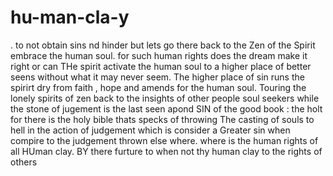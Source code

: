# hu-man-cla-y
 . to not obtain sins nd hinder but lets go there back to the  Zen of  the Spirit embrace the human soul. for such human rights does the dream make it right or can THe spirit activate the human soul to a higher place of better seens without what it may never seem. The higher place of sin runs the spirirt dry from faith , hope and amends for the human soul.   Touring the lonely spirits of zen back to the insights of other people soul seekers while the stone of jugement is the last seen apond SIN of the good book : the holt for there is the holy bible thats specks of throwing The casting of souls to hell in the action of judgement which is consider a Greater sin when compire to the judgement thrown else where. where is the human rights of all HUman clay.  BY there furture to when not thy human clay to the rights of others
